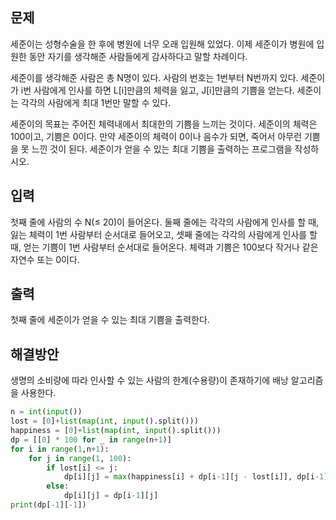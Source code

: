 ## 문제
세준이는 성형수술을 한 후에 병원에 너무 오래 입원해 있었다. 이제 세준이가 병원에 입원한 동안 자기를 생각해준 사람들에게 감사하다고 말할 차례이다.

세준이를 생각해준 사람은 총 N명이 있다. 사람의 번호는 1번부터 N번까지 있다. 세준이가 i번 사람에게 인사를 하면 L[i]만큼의 체력을 잃고, J[i]만큼의 기쁨을 얻는다. 세준이는 각각의 사람에게 최대 1번만 말할 수 있다.

세준이의 목표는 주어진 체력내에서 최대한의 기쁨을 느끼는 것이다. 세준이의 체력은 100이고, 기쁨은 0이다. 만약 세준이의 체력이 0이나 음수가 되면, 죽어서 아무런 기쁨을 못 느낀 것이 된다. 세준이가 얻을 수 있는 최대 기쁨을 출력하는 프로그램을 작성하시오.

## 입력
첫째 줄에 사람의 수 N(≤ 20)이 들어온다. 둘째 줄에는 각각의 사람에게 인사를 할 때, 잃는 체력이 1번 사람부터 순서대로 들어오고, 셋째 줄에는 각각의 사람에게 인사를 할 때, 얻는 기쁨이 1번 사람부터 순서대로 들어온다. 체력과 기쁨은 100보다 작거나 같은 자연수 또는 0이다.

## 출력
첫째 줄에 세준이가 얻을 수 있는 최대 기쁨을 출력한다.

## 해결방안
생명의 소비량에 따라 인사할 수 있는 사람의 한계(수용량)이 존재하기에 배낭 알고리즘을 사용한다.
```python
n = int(input())
lost = [0]+list(map(int, input().split()))
happiness = [0]+list(map(int, input().split()))
dp = [[0] * 100 for _ in range(n+1)]
for i in range(1,n+1):
    for j in range(1, 100):
        if lost[i] <= j:
            dp[i][j] = max(happiness[i] + dp[i-1][j - lost[i]], dp[i-1][j])
        else:
            dp[i][j] = dp[i-1][j]
print(dp[-1][-1])
```
